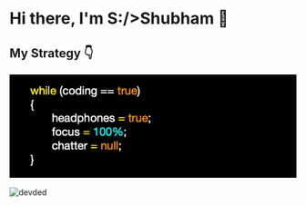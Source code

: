 # Hi there, I'm S:/>Shubham 👋

## My Strategy 👇

![Strategy](https://github.com/Shubham714/Shubham714/blob/master/strategy.png)

<img src="https://github-readme-stats.vercel.app/api?username=Shubham714&show_icons=true&hide=contribs" alt="devded" /> 

<!--
**Shubham714/Shubham714** is a ✨ _special_ ✨ repository because its `README.md` (this file) appears on your GitHub profile.

Here are some ideas to get you started:

- 🔭 I’m currently working on ...
- 🌱 I’m currently learning ...
- 👯 I’m looking to collaborate on ...
- 🤔 I’m looking for help with ...
- 💬 Ask me about ...
- 📫 How to reach me: ...
- 😄 Pronouns: ...
- ⚡ Fun fact: ...
-->
